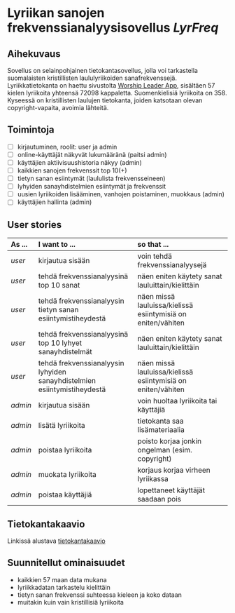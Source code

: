 # Lyriikan sanojen frekvenssianalyysisovellus *LyrFreq*

## Aihekuvaus

Sovellus on selainpohjainen tietokantasovellus, jolla voi tarkastella suomalaisten kristillisten laululyriikoiden sanafrekvenssejä.
Lyriikkatietokanta on haettu sivustolta [Worship Leader App](https://worshipleaderapp.com/en/download-song-database-opensong-openlp-and-quelea), sisältäen 57 kielen lyriikoita yhteensä 72098 kappaletta. Suomenkielisiä lyriikoita on 358. Kyseessä on kristillisten laulujen tietokanta, joiden katsotaan olevan copyright-vapaita, avoimia lähteitä.

## Toimintoja

- [ ] kirjautuminen, roolit: user ja admin
- [ ] online-käyttäjät näkyvät lukumääränä (paitsi admin)
- [ ] käyttäjien aktiivisuushistoria näkyy (admin)
- [ ] kaikkien sanojen frekvenssit top 10(+)
- [ ] tietyn sanan esiintymät (laululista frekvensseineen)
- [ ] lyhyiden sanayhdistelmien esiintymät ja frekvenssit
- [ ] uusien lyriikoiden lisääminen, vanhojen poistaminen, muokkaus (admin)
- [ ] käyttäjien hallinta (admin)

## User stories

| As ... | I want to ... | so that ... |
| :--- | :--- | :--- |
| *user* | kirjautua sisään | voin tehdä frekvenssianalyysejä |
| *user* | tehdä frekvenssianalyysinä <br/> top 10 sanat | näen eniten käytety sanat <br/> lauluittain/kielittäin |
| *user* | tehdä frekvenssianalyysin <br/> tietyn sanan esiintymistiheydestä | näen missä lauluissa/kielissä <br/> esiintymisiä on eniten/vähiten |
| *user* | tehdä frekvenssianalyysinä <br/> top 10 lyhyet sanayhdistelmät | näen eniten käytety sanat <br/> lauluittain/kielittäin |
| *user* | tehdä frekvenssianalyysin lyhyiden <br/> sanayhdistelmien esiintymistiheydestä | näen missä lauluissa/kielissä <br/> esiintymisiä on eniten/vähiten |
| *admin* | kirjautua sisään | voin huoltaa lyriikoita tai käyttäjiä |
| *admin* | lisätä lyriikoita | tietokanta saa lisämateriaalia |
| *admin* | poistaa lyriikoita | poisto korjaa jonkin <br/> ongelman (esim. copyright) |
| *admin* | muokata lyriikoita | korjaus korjaa virheen lyriikassa |
| *admin* | poistaa käyttäjiä | lopettaneet käyttäjät saadaan pois |

## Tietokantakaavio

Linkissä alustava [tietokantakaavio](https://github.com/gitjms/Lyriikka-analysaattori/blob/master/documentation/db-diagram.png)

## Suunnitellut ominaisuudet

* kaikkien 57 maan data mukana
* lyriikkadatan tarkastelu kielittäin
* tietyn sanan frekvenssi suhteessa kieleen ja koko dataan
* muitakin kuin vain kristillisiä lyriikoita